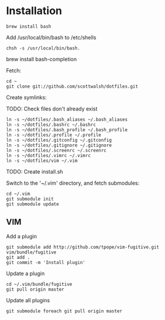 Installation
============

    brew install bash
    
Add /usr/local/bin/bash to /etc/shells

    chsh -s /usr/local/bin/bash.

brew install bash-completion

Fetch:

    cd ~
    git clone git://github.com/scottwalsh/dotfiles.git
    
Create symlinks:

TODO: Check files don't already exist

    ln -s ~/dotfiles/.bash_aliases ~/.bash_aliases
    ln -s ~/dotfiles/.bashrc ~/.bashrc
    ln -s ~/dotfiles/.bash_profile ~/.bash_profile
    ln -s ~/dotfiles/.profile ~/.profile
    ln -s ~/dotfiles/.gitconfig ~/.gitconfig
    ln -s ~/dotfiles/.gitignore ~/.gitignore
    ln -s ~/dotfiles/.screenrc ~/.screenrc
    ln -s ~/dotfiles/.vimrc ~/.vimrc
    ln -s ~/dotfiles/vim ~/.vim
    
TODO: Create install.sh
    
Switch to the '~/.vim' directory, and fetch submodules:

    cd ~/.vim
    git submodule init
    git submodule update

VIM
---

Add a plugin

    git submodule add http://github.com/tpope/vim-fugitive.git vim/bundle/fugitive
    git add .
    git commit -m 'Install plugin'
    
Update a plugin

    cd ~/.vim/bundle/fugitive
    git pull origin master
    
Update all plugins

    git submodule foreach git pull origin master
